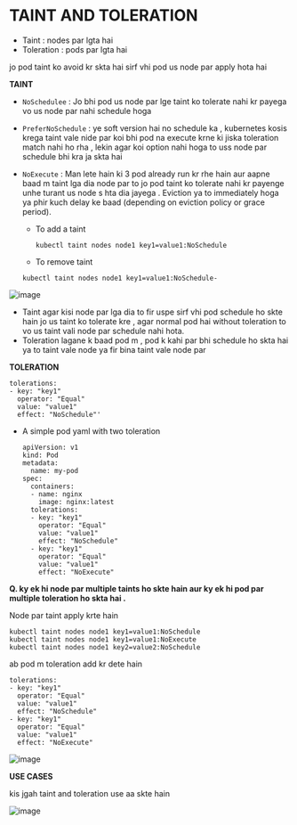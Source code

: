 # TAINT AND TOLERATION

- Taint : nodes par lgta hai 
- Toleration : pods par lgta hai 

jo pod taint ko avoid kr skta hai sirf vhi pod us node par apply hota hai 


**TAINT**

- `NoSchedulee` : Jo bhi pod us node par lge taint ko tolerate nahi kr payega vo us node par nahi schedule hoga
- `PreferNoSchedule` : ye soft version hai no schedule ka , kubernetes kosis krega taint vale nide par koi bhi pod na execute krne ki jiska toleration match nahi ho rha , lekin agar koi 
  option nahi hoga to uss node par schedule bhi kra ja skta hai
- `NoExecute` : Man lete hain ki 3 pod already run kr rhe hain aur aapne baad m taint lga dia node par to jo pod taint ko tolerate nahi kr payenge unhe turant us node s hta dia jayega . 
  Eviction ya to immediately hoga ya phir kuch delay ke baad (depending on eviction policy or grace period).

  -  To add a taint
     ```
     kubectl taint nodes node1 key1=value1:NoSchedule
     ```

  -  To remove taint
    ```
    kubectl taint nodes node1 key1=value1:NoSchedule-
    ```


![image](https://github.com/user-attachments/assets/31ed2870-5155-48e7-b92a-163940816691)

- Taint agar kisi node par lga dia to fir uspe sirf vhi pod schedule ho skte hain jo us taint ko tolerate kre , agar normal pod hai without toleration to vo us taint vali node par schedule nahi hota.
- Toleration lagane k baad pod m , pod k kahi par bhi schedule ho skta hai ya to taint vale node ya fir bina taint vale node par


**TOLERATION**

```
tolerations:
- key: "key1"
  operator: "Equal"
  value: "value1"
  effect: "NoSchedule"'
```


- A simple pod yaml with two toleration
  ```
  apiVersion: v1
  kind: Pod
  metadata:
    name: my-pod
  spec:
    containers:
    - name: nginx
      image: nginx:latest
    tolerations:
    - key: "key1"
      operator: "Equal"
      value: "value1"
      effect: "NoSchedule"
    - key: "key1"
      operator: "Equal"
      value: "value1"
      effect: "NoExecute"
  ```

**Q. ky ek hi node par multiple taints ho skte hain aur ky ek hi pod par multiple toleration ho skta hai .**

Node par taint apply krte hain 
```
kubectl taint nodes node1 key1=value1:NoSchedule
kubectl taint nodes node1 key1=value1:NoExecute
kubectl taint nodes node1 key2=value2:NoSchedule
```

ab pod m toleration add kr dete hain

```
tolerations:
- key: "key1"
  operator: "Equal"
  value: "value1"
  effect: "NoSchedule"
- key: "key1"
  operator: "Equal"
  value: "value1"
  effect: "NoExecute"
```

![image](https://github.com/user-attachments/assets/9e386091-c78f-4fba-a386-674f4131b83d)

**USE CASES**

kis jgah taint and toleration use aa skte hain 

![image](https://github.com/user-attachments/assets/b3cad7ff-6af6-4150-9924-b23f67368364)


